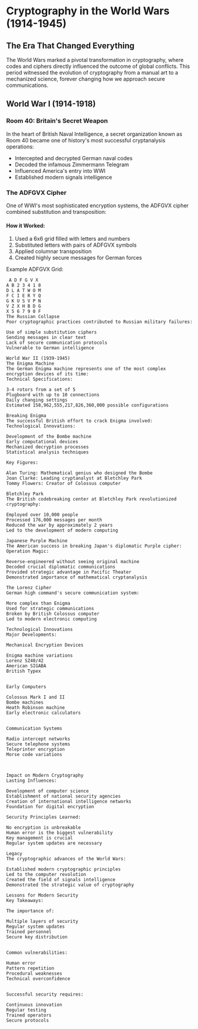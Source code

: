 # Cryptography in the World Wars (1914-1945)

## The Era That Changed Everything

The World Wars marked a pivotal transformation in cryptography, where codes and ciphers directly influenced the outcome of global conflicts. This period witnessed the evolution of cryptography from a manual art to a mechanized science, forever changing how we approach secure communications.

## World War I (1914-1918)

### Room 40: Britain's Secret Weapon

In the heart of British Naval Intelligence, a secret organization known as Room 40 became one of history's most successful cryptanalysis operations:

- Intercepted and decrypted German naval codes
- Decoded the infamous Zimmermann Telegram
- Influenced America's entry into WWI
- Established modern signals intelligence

### The ADFGVX Cipher

One of WWI's most sophisticated encryption systems, the ADFGVX cipher combined substitution and transposition:

#### How it Worked:
1. Used a 6x6 grid filled with letters and numbers
2. Substituted letters with pairs of ADFGVX symbols
3. Applied columnar transposition
4. Created highly secure messages for German forces

Example ADFGVX Grid:
```text
 A D F G V X
A B 2 3 4 1 8
D L A T W O M
F C I E R Y Q
G K U S V P N
V Z X H B D G
X 5 6 7 9 0 F
The Russian Collapse
Poor cryptographic practices contributed to Russian military failures:

Use of simple substitution ciphers
Sending messages in clear text
Lack of secure communication protocols
Vulnerable to German intelligence

World War II (1939-1945)
The Enigma Machine
The German Enigma machine represents one of the most complex encryption devices of its time:
Technical Specifications:

3-4 rotors from a set of 5
Plugboard with up to 10 connections
Daily changing settings
Estimated 158,962,555,217,826,360,000 possible configurations

Breaking Enigma
The successful British effort to crack Enigma involved:
Technological Innovations:

Development of the Bombe machine
Early computational devices
Mechanized decryption processes
Statistical analysis techniques

Key Figures:

Alan Turing: Mathematical genius who designed the Bombe
Joan Clarke: Leading cryptanalyst at Bletchley Park
Tommy Flowers: Creator of Colossus computer

Bletchley Park
The British codebreaking center at Bletchley Park revolutionized cryptography:

Employed over 10,000 people
Processed 176,000 messages per month
Reduced the war by approximately 2 years
Led to the development of modern computing

Japanese Purple Machine
The American success in breaking Japan's diplomatic Purple cipher:
Operation Magic:

Reverse-engineered without seeing original machine
Decoded crucial diplomatic communications
Provided strategic advantage in Pacific Theater
Demonstrated importance of mathematical cryptanalysis

The Lorenz Cipher
German high command's secure communication system:

More complex than Enigma
Used for strategic communications
Broken by British Colossus computer
Led to modern electronic computing

Technological Innovations
Major Developments:

Mechanical Encryption Devices

Enigma machine variations
Lorenz SZ40/42
American SIGABA
British Typex


Early Computers

Colossus Mark I and II
Bombe machines
Heath Robinson machine
Early electronic calculators


Communication Systems

Radio intercept networks
Secure telephone systems
Teleprinter encryption
Morse code variations



Impact on Modern Cryptography
Lasting Influences:

Development of computer science
Establishment of national security agencies
Creation of international intelligence networks
Foundation for digital encryption

Security Principles Learned:

No encryption is unbreakable
Human error is the biggest vulnerability
Key management is crucial
Regular system updates are necessary

Legacy
The cryptographic advances of the World Wars:

Established modern cryptographic principles
Led to the computer revolution
Created the field of signals intelligence
Demonstrated the strategic value of cryptography

Lessons for Modern Security
Key Takeaways:

The importance of:

Multiple layers of security
Regular system updates
Trained personnel
Secure key distribution


Common vulnerabilities:

Human error
Pattern repetition
Procedural weaknesses
Technical overconfidence


Successful security requires:

Continuous innovation
Regular testing
Trained operators
Secure protocols